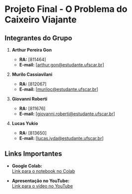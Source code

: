 # Projeto Final - O Problema do Caixeiro Viajante 

## Integrantes do Grupo  
1. **Arthur Pereira Gon**  
   - **RA:** [811464]  
   - **E-mail:** [arthur.gon@estudante.ufscar.br]  

2. **Murilo Cassiavilani**  
   - **RA:** [812067]  
   - **E-mail:** [muriloc@estudante.ufscar.br]  

3. **Giovanni Roberti**  
   - **RA:** [811676]  
   - **E-mail:** [giovanni.roberti@estudante.ufscar.br]

4. **Lucas Yukio**  
   - **RA:** [813650]  
   - **E-mail:** [lucas.iyda@estudante.ufscar.br]

## Links Importantes  

- **Google Colab:**  
  [Link para o notebook no Colab](https://colab.research.google.com/drive/1QijY3r1Zxf4mVj3Bga4kb9msOhgpqqjt?usp=sharing)  

- **Apresentação no YouTube:**  
  [Link para o vídeo no YouTube](https://youtu.be/IYbmHdMMIJA)  
